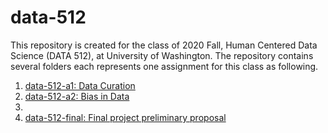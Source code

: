 # data-512

This repository is created for the class of 2020 Fall, Human Centered Data Science (DATA 512), at University of Washington. The repository contains several folders each represents one assignment for this class as following.

1. [data-512-a1: Data Curation](https://github.com/mshhh/data-512/tree/main/data-512-a1) 
2. [data-512-a2: Bias in Data](https://github.com/mshhh/data-512/tree/main/data-512-a2)
3.
4. [data-512-final: Final project preliminary proposal](https://github.com/mshhh/data-512/tree/main/data-512-final)
